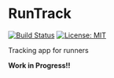 # RunTrack

[![Build Status](https://travis-ci.org/danibranas/runtrack.svg?branch=master)](https://travis-ci.org/danibranas/runtrack)
[![License: MIT](https://img.shields.io/badge/License-MIT-yellow.svg)](https://opensource.org/licenses/MIT)

Tracking app for runners

**Work in Progress!!**
